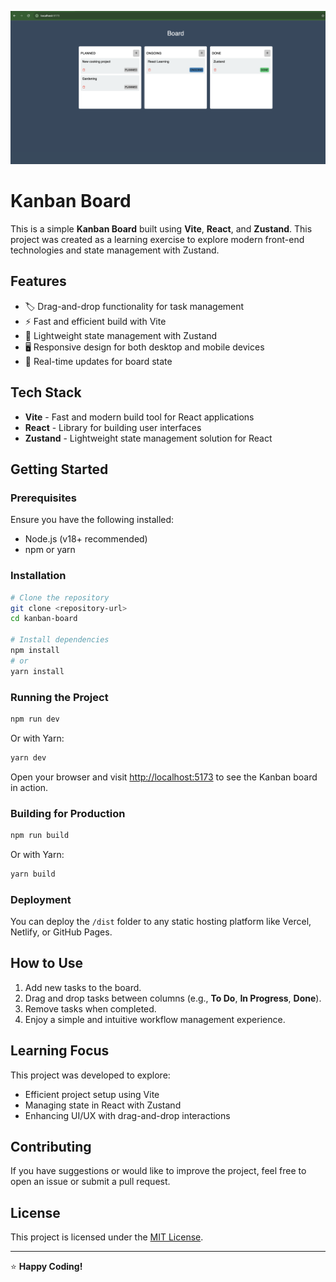 ![Project Image](https://raw.githubusercontent.com/rapinderjeet/ilearn-zustand-kanban/main/project-image.png)

# Kanban Board

This is a simple **Kanban Board** built using **Vite**, **React**, and **Zustand**. This project was created as a learning exercise to explore modern front-end technologies and state management with Zustand.

## Features

- 🏷️ Drag-and-drop functionality for task management
- ⚡ Fast and efficient build with Vite
- 🐻 Lightweight state management with Zustand
- 🖥️ Responsive design for both desktop and mobile devices
- 🔄 Real-time updates for board state

## Tech Stack

- **Vite** - Fast and modern build tool for React applications
- **React** - Library for building user interfaces
- **Zustand** - Lightweight state management solution for React

## Getting Started

### Prerequisites
Ensure you have the following installed:
- Node.js (v18+ recommended)
- npm or yarn

### Installation
```bash
# Clone the repository
git clone <repository-url>
cd kanban-board

# Install dependencies
npm install
# or
yarn install
```

### Running the Project
```bash
npm run dev
```

Or with Yarn:
```bash
yarn dev
```

Open your browser and visit [http://localhost:5173](http://localhost:5173) to see the Kanban board in action.

### Building for Production
```bash
npm run build
```

Or with Yarn:
```bash
yarn build
```

### Deployment
You can deploy the `/dist` folder to any static hosting platform like Vercel, Netlify, or GitHub Pages.

## How to Use
1. Add new tasks to the board.
2. Drag and drop tasks between columns (e.g., **To Do**, **In Progress**, **Done**).
3. Remove tasks when completed.
4. Enjoy a simple and intuitive workflow management experience.

## Learning Focus
This project was developed to explore:
- Efficient project setup using Vite
- Managing state in React with Zustand
- Enhancing UI/UX with drag-and-drop interactions

## Contributing
If you have suggestions or would like to improve the project, feel free to open an issue or submit a pull request.

## License
This project is licensed under the [MIT License](LICENSE).

---

⭐️ **Happy Coding!**